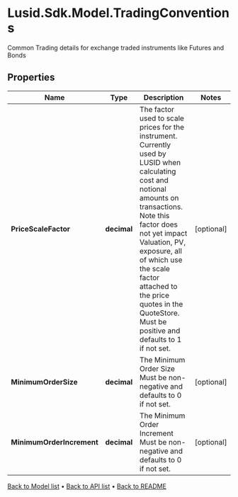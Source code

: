 # Lusid.Sdk.Model.TradingConventions
Common Trading details for exchange traded instruments like Futures and Bonds

## Properties

Name | Type | Description | Notes
------------ | ------------- | ------------- | -------------
**PriceScaleFactor** | **decimal** | The factor used to scale prices for the instrument. Currently used by LUSID when calculating cost and notional amounts on transactions. Note this factor does not yet impact Valuation, PV, exposure, all of which use the scale factor attached to the price quotes in the QuoteStore. Must be positive and defaults to 1 if not set. | [optional] 
**MinimumOrderSize** | **decimal** | The Minimum Order Size Must be non-negative and defaults to 0 if not set. | [optional] 
**MinimumOrderIncrement** | **decimal** | The Minimum Order Increment Must be non-negative and defaults to 0 if not set. | [optional] 

[Back to Model list](../README.md#documentation-for-models) &#8226; [Back to API list](../README.md#documentation-for-api-endpoints) &#8226; [Back to README](../README.md)

